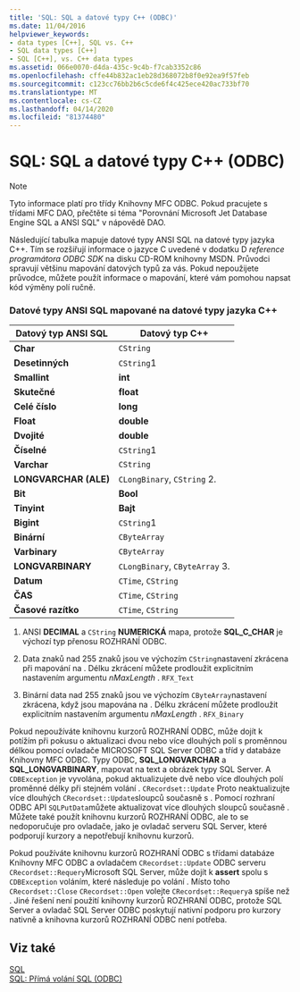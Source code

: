 ```yaml
---
title: 'SQL: SQL a datové typy C++ (ODBC)'
ms.date: 11/04/2016
helpviewer_keywords:
- data types [C++], SQL vs. C++
- SQL data types [C++]
- SQL [C++], vs. C++ data types
ms.assetid: 066e0070-d4da-435c-9c4b-f7cab3352c86
ms.openlocfilehash: cffe44b832ac1eb28d368072b8f0e92ea9f57feb
ms.sourcegitcommit: c123cc76bb2b6c5cde6f4c425ece420ac733bf70
ms.translationtype: MT
ms.contentlocale: cs-CZ
ms.lasthandoff: 04/14/2020
ms.locfileid: "81374480"
---
```

# <a name="sql-sql-and-c-data-types-odbc"></a>SQL: SQL a datové typy C++ (ODBC)

> [!NOTE]
> Tyto informace platí pro třídy Knihovny MFC ODBC. Pokud pracujete s třídami MFC DAO, přečtěte si téma "Porovnání Microsoft Jet Database Engine SQL a ANSI SQL" v nápovědě DAO.

Následující tabulka mapuje datové typy ANSI SQL na datové typy jazyka C++. Tím se rozšiřují informace o jazyce C uvedené v dodatku D *reference programátora* *ODBC SDK* na disku CD-ROM knihovny MSDN. Průvodci spravují většinu mapování datových typů za vás. Pokud nepoužijete průvodce, můžete použít informace o mapování, které vám pomohou napsat kód výměny polí ručně.

### <a name="ansi-sql-data-types-mapped-to-c-data-types"></a>Datové typy ANSI SQL mapované na datové typy jazyka C++

|Datový typ ANSI SQL|Datový typ C++|
|------------------------|---------------------|
|**Char**|`CString`|
|**Desetinných**|`CString`1|
|**Smallint**|**int**|
|**Skutečné**|**float**|
|**Celé číslo**|**long**|
|**Float**|**double**|
|**Dvojité**|**double**|
|**Číselné**|`CString`1|
|**Varchar**|`CString`|
|**LONGVARCHAR (ALE)**|`CLongBinary`, `CString` 2.|
|**Bit**|**Bool**|
|**Tinyint**|**Bajt**|
|**Bigint**|`CString`1|
|**Binární**|`CByteArray`|
|**Varbinary**|`CByteArray`|
|**LONGVARBINARY**|`CLongBinary`, `CByteArray` 3.|
|**Datum**|`CTime`, `CString`|
|**ČAS**|`CTime`, `CString`|
|**Časové razítko**|`CTime`, `CString`|

1. ANSI **DECIMAL** a `CString` **NUMERICKÁ** mapa, protože **SQL_C_CHAR** je výchozí typ přenosu ROZHRANÍ ODBC.

2. Data znaků nad 255 znaků jsou ve výchozím `CString`nastavení zkrácena při mapování na . Délku zkrácení můžete prodloužit explicitním nastavením argumentu *nMaxLength* . `RFX_Text`

3. Binární data nad 255 znaků jsou ve výchozím `CByteArray`nastavení zkrácena, když jsou mapována na . Délku zkrácení můžete prodloužit explicitním nastavením argumentu *nMaxLength* . `RFX_Binary`

Pokud nepoužíváte knihovnu kurzorů ROZHRANÍ ODBC, může dojít k potížím při pokusu o aktualizaci dvou nebo více dlouhých polí s proměnnou délkou pomocí ovladače MICROSOFT SQL Server ODBC a tříd y databáze Knihovny MFC ODBC. Typy ODBC, **SQL_LONGVARCHAR** a **SQL_LONGVARBINARY**, mapovat na text a obrázek typy SQL Server. A `CDBException` je vyvolána, pokud aktualizujete dvě nebo více dlouhých polí proměnné délky při stejném volání . `CRecordset::Update` Proto neaktualizujte více dlouhých `CRecordset::Update`sloupců současně s . Pomocí rozhraní ODBC API `SQLPutData`můžete aktualizovat více dlouhých sloupců současně . Můžete také použít knihovnu kurzorů ROZHRANÍ ODBC, ale to se nedoporučuje pro ovladače, jako je ovladač serveru SQL Server, které podporují kurzory a nepotřebují knihovnu kurzorů.

Pokud používáte knihovnu kurzorů ROZHRANÍ ODBC s třídami databáze Knihovny MFC ODBC a ovladačem `CRecordset::Update` ODBC serveru `CRecordset::Requery`Microsoft SQL Server, může dojít k **assert** spolu s `CDBException` voláním, které následuje po volání . Místo toho `CRecordset::Close` `CRecordset::Open` volejte `CRecordset::Requery`a spíše než . Jiné řešení není použití knihovny kurzorů ROZHRANÍ ODBC, protože SQL Server a ovladač SQL Server ODBC poskytují nativní podporu pro kurzory nativně a knihovna kurzorů ROZHRANÍ ODBC není potřeba.

## <a name="see-also"></a>Viz také

[SQL](../../data/odbc/sql.md)<br/>
[SQL: Přímá volání SQL (ODBC)](../../data/odbc/sql-making-direct-sql-calls-odbc.md)
